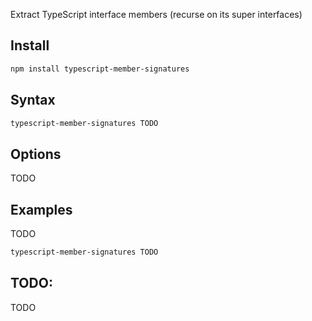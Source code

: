 Extract TypeScript interface members (recurse on its super interfaces)

## Install

```sh
npm install typescript-member-signatures
```

## Syntax

```sh
typescript-member-signatures TODO
```

## Options
TODO

## Examples

TODO

```sh
typescript-member-signatures TODO
```

## TODO: 

TODO